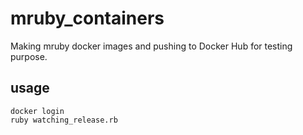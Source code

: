 # mruby_containers

Making mruby docker images and pushing to Docker Hub for testing purpose.

## usage

```
docker login
ruby watching_release.rb 
```
